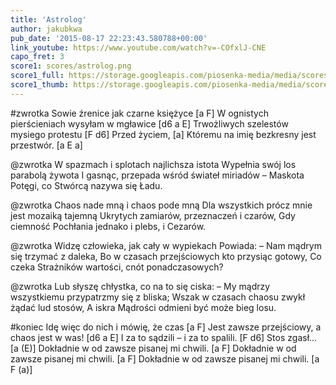 ```yaml
---
title: 'Astrolog'
author: jakubkwa
pub_date: '2015-08-17 22:23:43.580788+00:00'
link_youtube: https://www.youtube.com/watch?v=-COfxlJ-CNE
capo_fret: 3
score1: scores/astrolog.png
score1_full: https://storage.googleapis.com/piosenka-media/media/scores/astrolog.png
score1_thumb: https://storage.googleapis.com/piosenka-media/media/scores/astrolog.png.180x0_q85_upscale.jpg
---
```


#zwrotka
Sowie źrenice jak czarne księżyce [a F]
W ognistych pierścieniach wysyłam w mgławice [d6 a E]
Trwożliwych szelestów mysiego protestu [F d6]
Przed życiem, [a]
Któremu na imię bezkresny jest przestwór. [a E a]

@zwrotka
W spazmach i splotach najlichsza istota
Wypełnia swój los parabolą żywota
I gasnąc, przepada wśród świateł miriadów –
Maskota
Potęgi, co Stwórcą nazywa się Ładu.

@zwrotka
Chaos nade mną i chaos pode mną
Dla wszystkich prócz mnie jest mozaiką tajemną
Ukrytych zamiarów, przeznaczeń i czarów,
Gdy ciemność
Pochłania jednako i plebs, i Cezarów.

@zwrotka
Widzę człowieka, jak cały w wypiekach
Powiada: – Nam mądrym się trzymać z daleka,
Bo w czasach przejściowych kto przysiąc gotowy,
Co czeka
Strażników wartości, cnót ponadczasowych?

@zwrotka
Lub słyszę chłystka, co na to się ciska:
– My mądrzy wszystkiemu przypatrzmy się z bliska;
Wszak w czasach chaosu zwykł żądać lud stosów,
A iskra
Mądrości odmieni być może bieg losu.

#koniec
Idę więc do nich i mówię, że czas [a F]
Jest zawsze przejściowy, a chaos jest w was! [d6 a E]
I za to sądzili – i za to spalili. [F d6]
Stos zgasł… [a (E)]
Dokładnie w od zawsze pisanej mi chwili. [a F]
Dokładnie w od zawsze pisanej mi chwili. [a F]
Dokładnie w od zawsze pisanej mi chwili. [a F (a)]